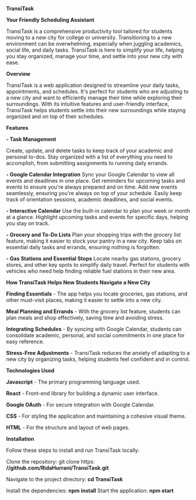 **TransiTask**

**Your Friendly Scheduling Assistant**

TransiTask is a comprehensive productivity tool tailored for students moving to a new city for college or university. 
Transitioning to a new environment can be overwhelming, especially when juggling academics, social life, and daily tasks. 
TransiTask is here to simplify your life, helping you stay organized, manage your time, and settle into your new city with ease.


**Overview**

TransiTask is a web application designed to streamline your daily tasks, appointments, and schedules. 
It's perfect for students who are adjusting to a new city and want to efficiently manage their time while exploring their surroundings. 
With its intuitive features and user-friendly interface, TransiTask helps students settle into their new surroundings while staying organized and on top of their schedules.


**Features**

**- Task Management**

Create, update, and delete tasks to keep track of your academic and personal to-dos.
Stay organized with a list of everything you need to accomplish, from submitting assignments to running daily errands.

**- Google Calendar Integration**
Sync your Google Calendar to view all events and deadlines in one place.
Get reminders for upcoming tasks and events to ensure you're always prepared and on time.
Add new events seamlessly, ensuring you're always on top of your schedule.
Easily keep track of orientation sessions, academic deadlines, and social events.

**- Interactive Calendar**
Use the built-in calendar to plan your week or month at a glance.
Highlight upcoming tasks and events for specific days, helping you stay on track.

**- Grocery and To-Do Lists**
Plan your shopping trips with the grocery list feature, making it easier to stock your pantry in a new city.
Keep tabs on essential daily tasks and errands, ensuring nothing is forgotten.

**- Gas Stations and Essential Stops**
Locate nearby gas stations, grocery stores, and other key spots to simplify daily travel.
Perfect for students with vehicles who need help finding reliable fuel stations in their new area.


**How TransiTask Helps New Students Navigate a New City**

**Finding Essentials** - The app helps you locate groceries, gas stations, and other must-visit places, making it easier to settle into a new city.

**Meal Planning and Errands** - With the grocery list feature, students can plan meals and shop effectively, saving time and avoiding stress.

**Integrating Schedules** - By syncing with Google Calendar, students can consolidate academic, personal, and social commitments in one place for easy reference.

**Stress-Free Adjustments** - TransiTask reduces the anxiety of adapting to a new city by organizing tasks, helping students feel confident and in control.


**Technologies Used**

**Javascript** - The primary programming language used.

**React** - Front-end library for building a dynamic user interface.

**Google OAuth** - For secure integration with Google Calendar.

**CSS** - For styling the application and maintaining a cohesive visual theme.

**HTML** - For the structure and layout of web pages.


**Installation**

Follow these steps to install and run TransiTask locally:

Clone the repository: git clone https: **//github.com/RidaHurrani/TransiTask.git**

Navigate to the project directory: **cd TransiTask**

Install the dependencies: **npm install**
Start the application: **npm start**
